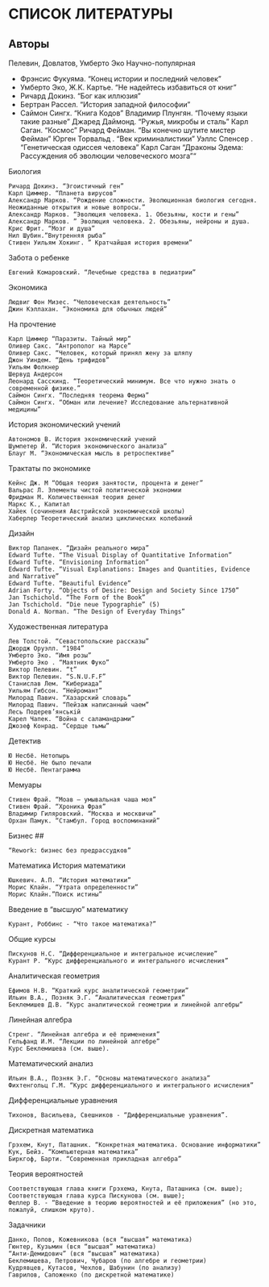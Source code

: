 
# СПИСОК ЛИТЕРАТУРЫ

## Авторы

Пелевин, Довлатов, Умберто Эко
Научно-популярная

- Фрэнсис Фукуяма. “Конец истории и последний человек”
- Умберто Эко, Ж.К. Картье. “Не надейтесь избавиться от книг”
- Ричард Докинз. “Бог как иллюзия”
- Бертран Рассел. “История западной философии”
- Саймон Сингх. “Книга Кодов”
 Владимир Плунгян. “Почему языки такие разные”
 Джаред Даймонд. “Ружья, микробы и сталь”
 Карл Саган. “Космос”
 Ричард Фейман. “Вы конечно шутите мистер Фейман”
 Юрген Торвальд . “Век криминалистики”
 Уэллс Спенсер . “Генетическая одиссея человека”
 Карл Саган “Драконы Эдема: Рассуждения об эволюции человеческого мозга”“

Биология

    Ричард Докинз. “Эгоистичный ген”
    Карл Циммер. “Планета вирусов”
    Александр Марков. “Рождение сложности. Эволюционная биология сегодня. Неожиданные открытия и новые вопросы.”
    Александр Марков. “Эволюция человека. 1. Обезьяны, кости и гены”
    Александр Марков. ” Эволюция человека. 2. Обезьяны, нейроны и душа.
    Крис Фрит. “Мозг и душа”
    Нил Шубин.”Внутренняя рыба”
    Стивен Уильям Хокинг. ” Кратчайшая история времени”

Забота о ребенке

    Евгений Комаровский. “Лечебные средства в педиатрии”

Экономика

    Людвиг Фон Мизес. “Человеческая деятельность”
    Джин Кэллахан. “Экономика для обычных людей”

На прочтение

    Карл Циммер “Паразиты. Тайный мир”
    Оливер Сакс. “Антрополог на Марсе”
    Оливер Сакс. “Человек, который принял жену за шляпу
    Джон Уиндем. “День трифидов”
    Уильям Фолкнер
    Шервуд Андерсон
    Леонард Сасскинд. “Теоретический минимум. Все что нужно знать о современной физике.”
    Саймон Сингх. “Последняя теорема Ферма”
    Саймон Сингх. “Обман или лечение? Исследование альтернативной медицины”

История экономический учений

    Автономов В. История экономический учений
    Шумпетер Й. “История экономического анализа”
    Блауг М. “Экономическая мысль в ретроспективе”

Трактаты по экономике

    Кейнс Дж. М “Общая теория занятости, процента и денег”
    Вальрас Л. Элементы чистой политической экономии
    Фридман М. Количественная теория денег
    Маркс К., Капитал
    Хайек (сочинения Австрийской экономической школы)
    Хаберлер Теоретический анализ циклических колебаний

Дизайн

    Виктор Папанек. “Дизайн реального мира”
    Edward Tufte. “The Visual Display of Quantitative Information”
    Edward Tufte. “Envisioning Information”
    Edward Tufte. “Visual Explanations: Images and Quantities, Evidence and Narrative”
    Edward Tufte. “Beautiful Evidence”
    Adrian Forty. “Objects of Desire: Design and Society Since 1750”
    Jan Tschichold. “The Form of the Book”
    Jan Tschichold. “Die neue Typographie” (5)
    Donald A. Norman. “The Design of Everyday Things”

Художественная литература

    Лев Толстой. “Севастопольские рассказы”
    Джордж Оруэлл. “1984”
    Умберто Эко. “Имя розы”
    Умберто Эко . “Маятник Фуко”
    Виктор Пелевин. “t”
    Виктор Пелевин. “S.N.U.F.F”
    Станислав Лем. “Кибериада”
    Уильям Гибсон. “Нейромант”
    Милорад Павич. “Хазарский словарь”
    Милорад Павич. “Пейзаж написанный чаем”
    Лесь Подерев’янськiй
    Карел Чапек. “Война с саламандрами”
    Джозеф Конрад. “Cердце тьмы”

Детектив

    Ю Несбё. Нетопырь
    Ю Несбё. Не было печали
    Ю Несбё. Пентаграмма

Мемуары

    Стивен Фрай. “Моав — умывальная чаша моя”
    Стивен Фрай. “Хроника Фрая”
    Владимир Гиляровский. “Москва и москвичи”
    Орхан Памук. “Стамбул. Город воспоминаний”

Бизнес ##

    “Rework: бизнес без предрассудков”

Математика
История математики

    Юшкевич. А.П. “История математики”
    Морис Клайн. “Утрата определенности”
    Морис Клайн.”Поиск истины”

Введение в “высшую” математику

    Курант, Роббинс - “Что такое математика?”

Общие курсы

    Пискунов Н.С. “Дифференциальное и интегральное исчисление”
    Курант Р. “Курс дифференциального и интегрального исчисления”

Аналитическая геометрия

    Ефимов Н.В. “Краткий курс аналитической геометрии”
    Ильин В.А., Позняк Э.Г. “Аналитическая геометрия”
    Беклемишев Д.В. “Курс аналитической геометрии и линейной алгебры”

Линейная алгебра

    Стренг. “Линейная алгебра и её применения”
    Гельфанд И.М. “Лекции по линейной алгебре”
    Курс Беклемишева (см. выше).

Математический анализ

    Ильин В.А., Позняк Э.Г. “Основы математического анализа”
    Фихтенгольц Г.М. “Курс дифференциального и интегрального исчисления”

Дифференциальные уравнения

    Тихонов, Васильева, Свешников - “Дифференциальные уравнения”.

Дискретная математика

    Грэхем, Кнут, Паташник. “Конкретная математика. Основание информатики”
    Кук, Бейз. “Компьютерная математика”
    Биркгоф, Барти. “Современная прикладная алгебра”

Теория вероятностей

    Соответствующая глава книги Грэхема, Кнута, Паташника (см. выше);
    Соответствующая глава курса Пискунова (см. выше);
    Феллер В. - “Введение в теорию вероятностей и её приложения” (но это, пожалуй, слишком круто).

Задачники

    Данко, Попов, Кожевникова (вся “высшая” математика)
    Гюнтер, Кузьмин (вся “высшая” математика)
    “Анти-Демидович” (вся “высшая” математика)
    Беклемишева, Петрович, Чубаров (по алгебре и геометрии)
    Кудрявцев, Кутасов, Чехлов, Шабунин (по анализу)
    Гаврилов, Сапоженко (по дискретной математике)


